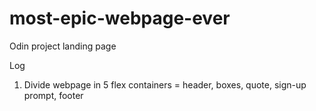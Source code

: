 # most-epic-webpage-ever
Odin project landing page


Log
1. Divide webpage in 5 flex containers = header, boxes, quote, sign-up prompt, footer
